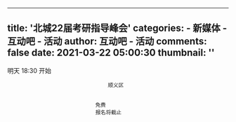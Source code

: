 
---
title: '北城22届考研指导峰会'
categories: 
    - 新媒体
    - 互动吧 - 活动
author: 互动吧 - 活动
comments: false
date: 2021-03-22 05:00:30
thumbnail: ''
---

<div>   
明天 18:30 开始
                            
                                    顺义区
                            
                            
                                免费
                                报名将截止
                            
                          
</div>
            